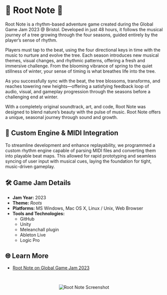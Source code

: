 # 🎵 Root Note 🎵

Root Note is a rhythm-based adventure game created during the Global Game Jam 2023 @ Bristol. Developed in just 48 hours, it follows the musical journey of a tree growing through the four seasons, guided entirely by the player’s sense of rhythm.

Players must tap to the beat, using the four directional keys in time with the music to nurture and evolve the tree. Each season introduces new musical themes, visual changes, and rhythmic patterns, offering a fresh and immersive challenge. From the blooming vibrance of spring to the quiet stillness of winter, your sense of timing is what breathes life into the tree.

As you successfully sync with the beat, the tree blossoms, transforms, and reaches towering new heights—offering a satisfying feedback loop of audio, visual, and gameplay progression through the seasons before a challenging end at winter.

With a completely original soundtrack, art, and code, Root Note was designed to blend nature’s beauty with the pulse of music. Root Note offers a unique, seasonal journey through sound and growth.


## 🎹 Custom Engine & MIDI Integration

To streamline development and enhance replayability, we programmed a custom rhythm engine capable of parsing MIDI files and converting them into playable beat maps. This allowed for rapid prototyping and seamless syncing of user input with musical cues, laying the foundation for tight, music-driven gameplay.


## 🛠️ Game Jam Details

- **Jam Year:** 2023  
- **Theme:** *Roots*  
- **Platforms:** MS Windows, Mac OS X, Linux / Unix, Web Browser  
- **Tools and Technologies:**  
  - GitHub  
  - Unity  
  - Meleanchall plugin  
  - Ableton Live  
  - Logic Pro

## 🌐 Learn More

- [Root Note on Global Game Jam 2023](https://v3.globalgamejam.org/2023/games/root-note-4)



<br><be>

<p align="center">
  <img src="https://github.com/user-attachments/assets/d0cbb6b3-10d2-4a4d-9130-7486fdd852b2" alt="Root Note Screenshot" />
</p>

